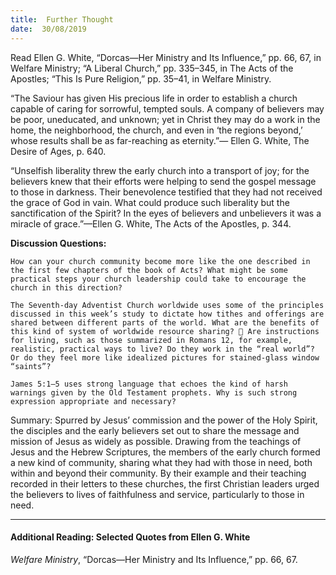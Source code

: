 ```yaml
---
title:  Further Thought
date:  30/08/2019
---
```


Read Ellen G. White, “Dorcas—Her Ministry and Its Influence,” pp. 66, 67, in Welfare Ministry; “A Liberal Church,” pp. 335–345, in The Acts of the Apostles; “This Is Pure Religion,” pp. 35–41, in Welfare Ministry.

“The Saviour has given His precious life in order to establish a church capable of caring for sorrowful, tempted souls. A company of believers may be poor, uneducated, and unknown; yet in Christ they may do a work in the home, the neighborhood, the church, and even in ‘the regions beyond,’ whose results shall be as far-reaching as eternity.”— Ellen G. White, The Desire of Ages, p. 640.

“Unselfish liberality threw the early church into a transport of joy; for the believers knew that their efforts were helping to send the gospel message to those in darkness. Their benevolence testified that they had not received the grace of God in vain. What could produce such liberality but the sanctification of the Spirit? In the eyes of believers and unbelievers it was a miracle of grace.”—Ellen G. White, The Acts of the Apostles, p. 344.

**Discussion Questions:**

`How can your church community become more like the one described in the first few chapters of the book of Acts? What might be some practical steps your church leadership could take to encourage the church in this direction?`

`The Seventh-day Adventist Church worldwide uses some of the principles discussed in this week’s study to dictate how tithes and offerings are shared between different parts of the world. What are the benefits of this kind of system of worldwide resource sharing?  Are instructions for living, such as those summarized in Romans 12, for example, realistic, practical ways to live? Do they work in the “real world”? Or do they feel more like idealized pictures for stained-glass window “saints”?`

`James 5:1–5 uses strong language that echoes the kind of harsh warnings given by the Old Testament prophets. Why is such strong expression appropriate and necessary?`

Summary: Spurred by Jesus’ commission and the power of the Holy Spirit, the disciples and the early believers set out to share the message and mission of Jesus as widely as possible. Drawing from the teachings of Jesus and the Hebrew Scriptures, the members of the early church formed a new kind of community, sharing what they had with those in need, both within and beyond their community. By their example and their teaching recorded in their letters to these churches, the first Christian leaders urged the believers to lives of faithfulness and service, particularly to those in need.

---

#### Additional Reading: Selected Quotes from Ellen G. White

_Welfare Ministry_, “Dorcas—Her Ministry and Its Influence,” pp. 66, 67.
